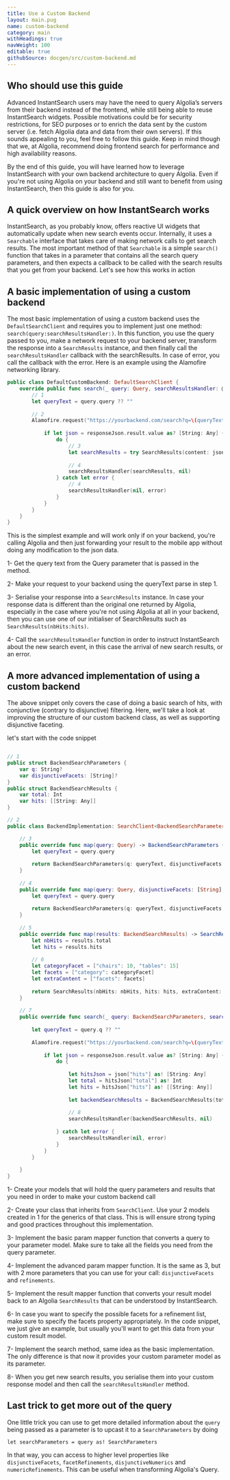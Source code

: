 ```yaml
---
title: Use a Custom Backend
layout: main.pug
name: custom-backend
category: main
withHeadings: true
navWeight: 100
editable: true
githubSource: docgen/src/custom-backend.md
---
```



## Who should use this guide

Advanced InstantSearch users may have the need to query Algolia’s servers from their backend instead of the frontend, while still being able to reuse InstantSearch widgets. Possible motivations could be for security restrictions, for SEO purposes or to enrich the data sent by the custom server (i.e. fetch Algolia data and data from their own servers). If this sounds appealing to you, feel free to follow this guide. Keep in mind though that we, at Algolia, recommend doing frontend search for performance and high availability reasons.

By the end of this guide, you will have learned how to leverage InstantSearch with your own backend architecture to query Algolia. Even if you're not using Algolia on your backend and still want to benefit from using InstantSearch, then this guide is also for you.

## A quick overview on how InstantSearch works

InstantSearch, as you probably know, offers reactive UI widgets that automatically update when new search events occur. Internally, it uses a `Searchable` interface that takes care of making network calls to get search results. The most important method of that `Searchable` is a simple `search()` function that takes in a parameter that contains all the search query parameters, and then expects a callback to be called with the search results that you get from your backend. Let's see how this works in action

## A basic implementation of using a custom backend

The most basic implementation of using a custom backend uses the `DefaultSearchClient` and requires you to implement just one method: `search(query:searchResultsHandler:)`. In this function, you use the query passed to you, make a network request to your backend server, transform the response into a `SearchResults` instance, and then finally call the `searchResultsHandler` callback with the searchResults. In case of error, you call the callback with the error. Here is an example using the Alamofire networking library.

``` swift
public class DefaultCustomBackend: DefaultSearchClient {
    override public func search(_ query: Query, searchResultsHandler: @escaping SearchResultsHandler) {
        // 1
        let queryText = query.query ?? ""
        
        // 2
        Alamofire.request("https://yourbackend.com/search?q=\(queryText)").responseJSON { responseJson in
            
            if let json = responseJson.result.value as? [String: Any] {
                do {
                    // 3
                    let searchResults = try SearchResults(content: json, disjunctiveFacets: [])
                    
                    // 4
                    searchResultsHandler(searchResults, nil)
                } catch let error {
                    // 4
                    searchResultsHandler(nil, error)
                }
            }
        }
    }
}
```

This is the simplest example and will work only if on your backend, you're calling Algolia and then just forwarding your result to the mobile app without doing any modification to the json data.

1- Get the query text from the Query parameter that is passed in the method.

2- Make your request to your backend using the queryText parse in step 1.

3- Serialise your response into a `SearchResults` instance. In case your response data is different than the original one returned by Algolia, especially in the case where you're not using Algolia at all in your backend, then you can use one of our initialiser of SearchResults such as `SearchResults(nbHits:hits)`.

4- Call the `searchResultsHandler` function in order to instruct InstantSearch about the new search event, in this case the arrival of new search results, or an error. 

## A more advanced implementation of using a custom backend

The above snippet only covers the case of doing a basic search of hits, with conjunctive (contrary to disjunctive) filtering. Here, we'll take a look at improving the structure of our custom backend class, as well as supporting disjunctive faceting. 

let's start with the code snippet

```swift

// 1
public struct BackendSearchParameters {
    var q: String?
    var disjunctiveFacets: [String]?
}
public struct BackendSearchResults {
    var total: Int
    var hits: [[String: Any]]
}

// 2
public class BackendImplementation: SearchClient<BackendSearchParameters, BackendSearchResults> {

    // 3
    public override func map(query: Query) -> BackendSearchParameters {
        let queryText = query.query
        
        return BackendSearchParameters(q: queryText, disjunctiveFacets: nil)
    }
    
    // 4
    public override func map(query: Query, disjunctiveFacets: [String], refinements: [String : [String]]) -> BackendSearchParameters {
        let queryText = query.query
        
        return BackendSearchParameters(q: queryText, disjunctiveFacets: disjunctiveFacets)
    }
    
    // 5
    public override func map(results: BackendSearchResults) -> SearchResults {
        let nbHits = results.total
        let hits = results.hits
        
        // 6
        let categoryFacet = ["chairs": 10, "tables": 15]
        let facets = ["category": categoryFacet]
        let extraContent = ["facets": facets]
        
        return SearchResults(nbHits: nbHits, hits: hits, extraContent: extraContent)
    }
    
    // 7
    public override func search(_ query: BackendSearchParameters, searchResultsHandler: @escaping SearchResultsHandler) {
        
        let queryText = query.q ?? ""
        
        Alamofire.request("https://yourbackend.com/search?q=\(queryText)").responseJSON { responseJson in
            
            if let json = responseJson.result.value as? [String: Any] {
                do {
                    
                    let hitsJson = json["hits"] as! [String: Any]
                    let total = hitsJson["total"] as! Int
                    let hits = hitsJson["hits"] as! [[String: Any]]
                    
                    let backendSearchResults = BackendSearchResults(total: total, hits: hits)
                    
                    // 8
                    searchResultsHandler(backendSearchResults, nil)
                    
                } catch let error {
                    searchResultsHandler(nil, error)
                }
            }
        }
        
    }
}
```

1- Create your models that will hold the query parameters and results that you need in order to make your custom backend call

2- Create your class that inherits from `SearchClient`. Use your 2 models created in 1 for the generics of that class. This is will ensure strong typing and good practices throughout this implementation.

3- Implement the basic param mapper function that converts a query to your parameter model. Make sure to take all the fields you need from the query parameter.

4- Implement the advanced param mapper function. It is the same as 3, but with 2 more parameters that you can use for your call: `disjunctiveFacets` and `refinements`.

5- Implement the result mapper function that converts your result model back to an Algolia `SearchResults` that can be understood by InstantSearch. 

6- In case you want to specify the possible facets for a refinement list, make sure to specify the facets property appropriately. In the code snippet, we just give an example, but usually you'll want to get this data from your custom result model.

7- Implement the search method, same idea as the basic implementation. The only difference is that now it provides your custom parameter model as its parameter.

8- When you get new search results, you serialise them into your custom response model and then call the `searchResultsHandler` method.


## Last trick to get more out of the query
One little trick you can use to get more detailed information about the `query` being passed as a parameter is to upcast it to a `SearchParameters` by doing 

```
let searchParameters = query as! SearchParameters
```

In that way, you can access to higher level properties like `disjunctiveFacets`, `facetRefinements`, `disjunctiveNumerics` and `numericRefinements`. This can be useful when transforming Algolia's Query.

